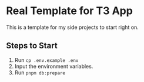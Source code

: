 # Real Template for T3 App

This is a template for my side projects to start right on.

## Steps to Start

1. Run `cp .env.example .env`
2. Input the environment variables.
3. Run `pnpm db:prepare`
